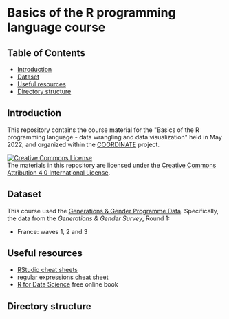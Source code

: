 # Basics of the R programming language course

## Table of Contents

- [Introduction](#introduction)
- [Dataset](#dataset)
- [Useful resources](#useful-resources)
- [Directory structure](#directory-structure)

## Introduction

This repository contains the course material for the "Basics of the R
programming language - data wrangling and data visualization" held in May 2022,
and organized within the [COORDINATE](https://www.coordinate-network.eu/)
project.

<a rel="license" href="http://creativecommons.org/licenses/by/4.0/"><img
alt="Creative Commons License" style="border-width:0"
src="https://i.creativecommons.org/l/by/4.0/88x31.png" /></a>
<br />
The materials in this repository are licensed under the
<a rel="license"
href="http://creativecommons.org/licenses/by/4.0/">Creative Commons Attribution
4.0 International License</a>.

## Dataset

This course used the
[Generations & Gender Programme Data](https://www.ggp-i.org/). Specifically, the
data from the *Generations & Gender Survey*, Round 1:
- France: waves 1, 2 and 3

## Useful resources

- [RStudio cheat sheets](https://www.rstudio.com/resources/cheatsheets/)
- [regular expressions cheat sheet](https://remram44.github.io/regex-cheatsheet/regex.html)
- [R for Data Science](https://r4ds.had.co.nz/) free online book

## Directory structure
